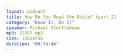 ```yaml
---
layout: podcast
title: How Do You Read the Bible? (part 2)
category: "Know It, Do It"
speaker: Michael Stufflebeam
mp3: 31507.mp3
size: 13824735
duration: "00:34:46"
---
```


